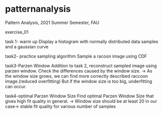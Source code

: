 # patternanalysis
Pattern Analysis, 2021 Summer Semester, FAU



exercise_01

task 1- warm up
Display a histogram with normally distributed data samples and a gaussian curve

task2- practice sampling algorithm
Sample a racoon image using CDF

task3-Parzen Window
Addition to task 2, reconstruct sampled image using parzen window. Check the differences caused by the window size.
-> As the window size grows, we can find more correctly described raccoon image.(reduced overfitting) But if the window size is too big, underfitting can occur. 

task4-optimal Parzen Window Size
Find optimal Parzen Window Size that gives high fit quality in general.
-> Window size should be at least 20 in our case-> stable fit quality for various number of samples
